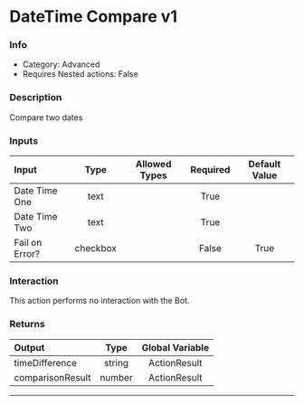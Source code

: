 # DateTime Compare v1

### Info

- Category: Advanced
- Requires Nested actions: False


### Description
Compare two dates


### Inputs

| Input | Type | Allowed Types | Required |  Default Value |
| :--- | :---: | :---: | :---: | :---: |
| Date Time One | text |  | True |  |
| Date Time Two | text |  | True |  |
| Fail on Error? | checkbox |  | False | True |


### Interaction
This action performs no interaction with the Bot.

### Returns

| Output | Type | Global Variable |
| :--- | :---: | :---: |
| timeDifference | string | ActionResult |
| comparisonResult | number | ActionResult |

---